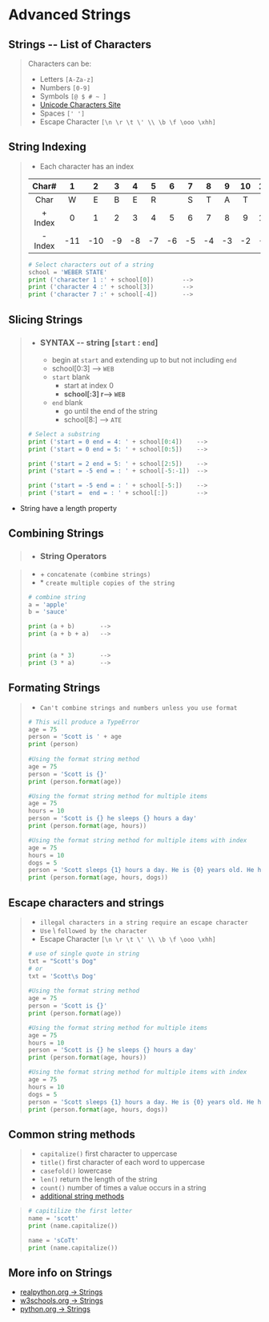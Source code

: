 # Advanced Strings

## Strings -- List of Characters

>Characters can be:
>
> - Letters  ` [A-Za-z] `
> - Numbers  ` [0-9] `
> - Symbols  `[@ $ # ~ ]`
> - [Unicode Characters Site](https://pythonforundergradengineers.com/unicode-characters-in-python.html)
> - Spaces   `[' ']`
> - Escape Character `[\n \r \t \' \\ \b \f \ooo \xhh]`

## String Indexing

>- Each character has an index
>
>|Char#  |1  |2  |3  |4  |5  |6  |7  |8  |9  |10 |11|
>|:-:    |:-:|:-:|:-:|:-:|:-:|:-:|:-:|:-:|:-:|:-:|:-:|
>|Char   |W  |E  |B  |E  |R  |   |S  |T  |A  |T  |E  |
>|+ Index|0  |1  |2  |3  |4  |5  |6  |7  |8  |9  |10 |
>|- Index|-11|-10|-9 |-8 |-7 |-6 |-5 |-4 |-3 |-2 |-1 |
>
>```python
># Select characters out of a string
>school = 'WEBER STATE'
>print ('character 1 :' + school[0])        -->
>print ('character 4 :' + school[3])        -->
>print ('character 7 :' + school[-4])       -->
>```
>
## Slicing Strings

>- ### SYNTAX -- string [`start` : `end`]
>
>   - begin at `start` and extending up to but not including `end`
>   - school[0:3] --> `WEB`
>   - `start` blank
>     - start at index 0
>     - **school[:3] r--> `WEB`**
>   - `end` blank
>     - go until the end of the string
>     - school[8:] --> `ATE`
>
>```python
># Select a substring
>print ('start = 0 end = 4: ' + school[0:4])    --> 
>print ('start = 0 end = 5: ' + school[0:5])    -->
>```
>
>```python
>print ('start = 2 end = 5: ' + school[2:5])    -->
>print ('start = -5 end = : ' + school[-5:-1])  -->
>```
>
>```python
>print ('start = -5 end = : ' + school[-5:])    -->
>print ('start =  end = : ' + school[:])        -->
>```

- String have a length property

## Combining Strings

>- ### String Operators

> - \+  `concatenate (combine strings)`
> - \*  `create multiple copies of the string`
>
>```python
># combine string
> a = 'apple'
> b = 'sauce'
>
> print (a + b)       -->
> print (a + b + a)   -->
>
>
> print (a * 3)       -->
> print (3 * a)       -->
>
>


## Formating Strings

> - `Can't combine strings and numbers unless you use format`
>
>```python
># This will produce a TypeError
> age = 75
> person = 'Scott is ' + age
> print (person)
>   
> #Using the format string method
> age = 75
> person = 'Scott is {}'
> print (person.format(age))
> 
> #Using the format string method for multiple items
> age = 75
> hours = 10
> person = 'Scott is {} he sleeps {} hours a day'
> print (person.format(age, hours))
>
> #Using the format string method for multiple items with index
> age = 75
> hours = 10
> dogs = 5
> person = 'Scott sleeps {1} hours a day. He is {0} years old. He has {2} dogs'
> print (person.format(age, hours, dogs))

## Escape characters and strings

> - `illegal characters in a string require an escape character`
> - `Use` \ ` followed by the character `
> - Escape Character `[\n \r \t \' \\ \b \f \ooo \xhh]`
>
>```python
># use of single quote in string
> txt = "Scott's Dog"
> # or
> txt = 'Scott\s Dog'
>   
> #Using the format string method
> age = 75
> person = 'Scott is {}'
> print (person.format(age))
> 
> #Using the format string method for multiple items
> age = 75
> hours = 10
> person = 'Scott is {} he sleeps {} hours a day'
> print (person.format(age, hours))
>
> #Using the format string method for multiple items with index
> age = 75
> hours = 10
> dogs = 5
> person = 'Scott sleeps {1} hours a day. He is {0} years old. He has {2} dogs'
> print (person.format(age, hours, dogs))

## Common string methods

> - `capitalize()` first character to uppercase
> - `title()` first character of each word to uppercase
> - `casefold()` lowercase
> - `len()` return the length of the string
> - `count()` number of times a value occurs in a string
> - [additional string methods](https://realpython.com/python-strings/#built-in-string-methods)

>```python
># capitilize the first letter
> name = 'scott'
> print (name.capitalize())
> 
> name = 'sCoTt'
> print (name.capitalize())




## More info on Strings

- [realpython.org -> Strings](https://realpython.com/python-strings/)
- [w3schools.org -> Strings](https://www.w3schools.com/python/python_strings.asp)
- [python.org  -> Strings](https://docs.python.org/3/tutorial/introduction.html#strings)
